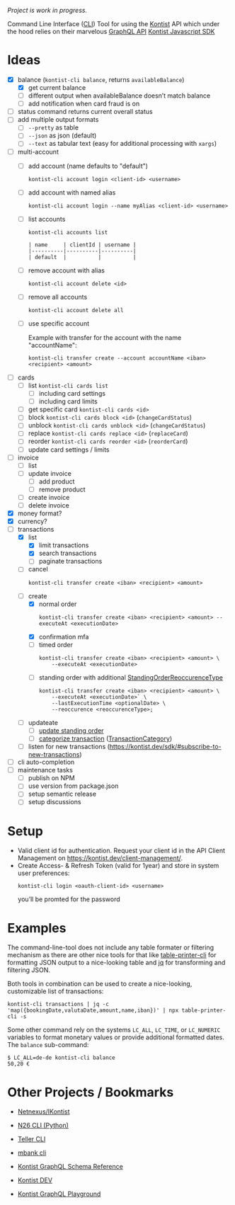 *Project is work in progress.*

Command Line Interface ([CLI](https://en.wikipedia.org/wiki/Command-line_interface)) Tool for using the [Kontist](https://kontist.com/) API which under the hood relies on their marvelous [GraphQL API](https://kontist.dev/docs/#schema-reference) [Kontist Javascript SDK](https://kontist.dev/sdk/#using-the-sdk)

# Ideas 

- [x] balance (`kontist-cli balance`, returns `availableBalance`)
    - [x] get current balance
    - [ ] different output when availableBalance doesn’t match balance
    - [ ] add notification when card fraud is on
- [ ] status command returns current overall status
- [ ] add multiple output formats
    - [ ] `--pretty` as table
    - [ ] `--json` as json (default)
    - [ ] `--text` as tabular text (easy for additional processing with `xargs`)
- [ ] multi-account
    - [ ] add account (name defaults to "default")
        ```
        kontist-cli account login <client-id> <username>
        ```
    - [ ] add account with named alias
        ```
        kontist-cli account login --name myAlias <client-id> <username>
        ```
    - [ ] list accounts
        ```
        kontist-cli accounts list

        | name     | clientId | username |
        |----------|----------|----------|
        | default  |          |          |
        ```
    - [ ] remove account with alias
        ```
        kontist-cli account delete <id>
        ```
    - [ ] remove all accounts
        ```
        kontist-cli account delete all
        ```
    - [ ] use specific account
    
        Example with transfer for the account with the name "accountName":
    
        ```
        kontist-cli transfer create --account accountName <iban> <recipient> <amount>
        ```
- [ ] cards
    - [ ] list `kontist-cli cards list`
        - [ ] including card settings
        - [ ] including card limits
    - [ ] get specific card `kontist-cli cards <id>`
    - [ ] block `kontist-cli cards block <id>` (`changeCardStatus`)
    - [ ] unblock `kontist-cli cards unblock <id>` (`changeCardStatus`)
    - [ ] replace `kontist-cli cards replace <id>` (`replaceCard`)
    - [ ] reorder `kontist-cli cards reorder <id>` (`reorderCard`)
    - [ ] update card settings / limits
- [ ] invoice
    - [ ] list
    - [ ] update invoice
        - [ ] add product
        - [ ] remove product
    - [ ] create invoice
    - [ ] delete invoice
- [x] money format?
- [x] currency?
- [ ] transactions
    - [x] list
        - [x] limit transactions
        - [x] search transactions
        - [ ] paginate transactions
    - [ ] cancel
        ```
        kontist-cli transfer create <iban> <recipient> <amount>
        ```
    - [ ] create
        - [x] normal order
            ```
            kontist-cli transfer create <iban> <recipient> <amount> --executeAt <executionDate>
            ```
        - [x] confirmation mfa
        - [ ] timed order
            ```
            kontist-cli transfer create <iban> <recipient> <amount> \
                --executeAt <executionDate>
            ```
        - [ ] standing order with additional [StandingOrderReoccurenceType](https://kontist.dev/docs/#standingorderreoccurrencetype)
            ```
            kontist-cli transfer create <iban> <recipient> <amount> \
                --executeAt <executionDate>` \
                --lastExecutionTime <optionalDate> \
                --reoccurence <reoccurenceType>;
            ```
    - [ ] updateate
        - [ ] [update standing order](https://kontist.dev/sdk/#updating-a-standing-order)
        - [ ] [categorize transaction](https://kontist.dev/sdk/#categorize-a-transaction) ([TransactionCategory](https://kontist.dev/docs/#transactioncategory))
    - [ ] listen for new transactions (https://kontist.dev/sdk/#subscribe-to-new-transactions)
- [ ] cli auto-completion
- [ ] maintenance tasks
    - [ ] publish on NPM
    - [ ] use version from package.json
    - [ ] setup semantic release
    - [ ] setup discussions

# Setup

- Valid client id for authentication. Request your client id in the API Client Management on https://kontist.dev/client-management/.
- Create Access- & Refresh Token (valid for 1year) and store in system user preferences:
    ```
    kontist-cli login <oauth-client-id> <username>
    ```
    you’ll be promted for the password

# Examples

The command-line-tool does not include any table formater or filtering mechanism as there are other nice tools for that like [table-printer-cli](https://www.npmjs.com/package/table-printer-cli) for formatting JSON output to a nice-looking table and [jq](https://stedolan.github.io/jq/) for transforming and filtering JSON.

Both tools in combination can be used to create a nice-looking, customizable list of transactions:

    kontist-cli transactions | jq -c 'map({bookingDate,valutaDate,amount,name,iban})' | npx table-printer-cli -s

Some other command rely on the systems `LC_ALL`, `LC_TIME`, or `LC_NUMERIC` variables to format monetary values or provide additional formatted dates. The `balance` sub-command:

    $ LC_ALL=de-de kontist-cli balance
    50,20 €

# Other Projects / Bookmarks

- [Netnexus/IKontist](https://github.com/netnexus/IKontist)
- [N26 CLI (Python)](https://github.com/femueller/python-n26)
- [Teller CLI](https://github.com/sebinsua/teller-cli)
- [mbank cli](https://github.com/jwilk/mbank-cli)

- [Kontist GraphQL Schema Reference](https://kontist.dev/docs/#updatetransferinput)
- [Kontist DEV](https://kontist.dev)
- [Kontist GraphQL Playground](https://kontist.dev/playground/)
